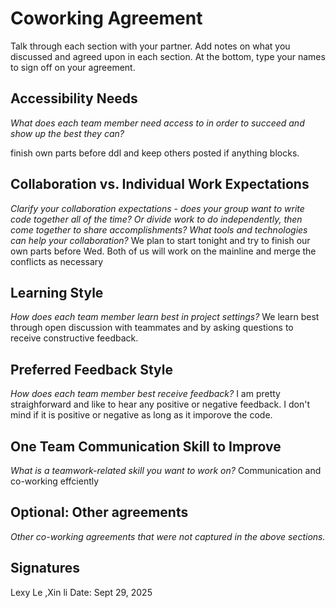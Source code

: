 # Coworking Agreement

Talk through each section with your partner. Add notes on what you discussed and agreed upon in each section. At the bottom, type your names to sign off on your agreement.

## Accessibility Needs
*What does each team member need access to in order to succeed and show up the best they can?*


finish own parts before ddl and keep others posted if anything blocks.

## Collaboration vs. Individual Work Expectations
*Clarify your collaboration expectations - does your group want to write code together all of the time? Or divide work to do independently, then come together to share accomplishments? What tools and technologies can help your collaboration?*
We plan to start tonight and try to finish our own parts before Wed.
Both of us will work on the mainline and merge the conflicts as necessary


## Learning Style
*How does each team member learn best in project settings?*
We learn best through open discussion with teammates and by asking questions to receive constructive feedback.

## Preferred Feedback Style
*How does each team member best receive feedback?*
I am pretty straighforward and like to hear any positive or negative feedback. 
I don't mind if it is positive or negative as long as it imporove the code.

## One Team Communication Skill to Improve
*What is a teamwork-related skill you want to work on?*
Communication and co-working effciently 

## Optional: Other agreements
*Other co-working agreements that were not captured in the above sections.*

## Signatures
Lexy Le ,Xin li
Date: Sept 29, 2025